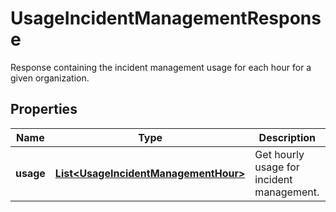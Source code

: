# UsageIncidentManagementResponse

Response containing the incident management usage for each hour for a given organization.

## Properties

| Name      | Type                                                                          | Description                               | Notes      |
| --------- | ----------------------------------------------------------------------------- | ----------------------------------------- | ---------- |
| **usage** | [**List&lt;UsageIncidentManagementHour&gt;**](UsageIncidentManagementHour.md) | Get hourly usage for incident management. | [optional] |
